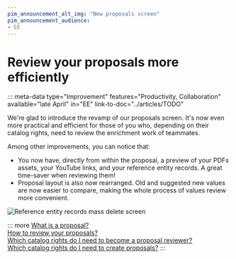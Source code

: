 ```yaml
---
pim_announcement_alt_img: "New proposals screen"
pim_announcement_audience:
- EE
---
```


# Review your proposals more efficiently
::: meta-data type="Improvement" features="Productivity, Collaboration" available="late April" in="EE" link-to-doc="../articles/TODO"

We're glad to introduce the revamp of our proposals screen. It's now even more practical and efficient for those of you who, depending on their catalog rights, need to review the enrichment work of teammates. 

Among other improvements, you can notice that:
- You now have, directly from within the proposal, a preview of your PDFs assets, your YouTube links, and your reference entity records. A great time-saver when reviewing them!
- Proposal layout is also now rearranged. Old and suggested new values are now easier to compare, making the whole process of values review more convenient.

![Reference entity records mass delete screen](../img/new-proposal-screen.png)

::: more
[What is a proposal?](../articles/proposals-workflow.html)  
[How to review your proposals?](../articles/review-products-proposals.html)  
[Which catalog rights do I need to become a proposal reviewer?](../articles/access-rights-on-products.html#the-owner-right)  
[Which catalog rights do I need to create proposals?](../articles/access-rights-on-products.html#the-edition-right-2)
:::
